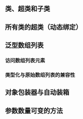 
## 类、超类和子类

## 所有类的超类（动态绑定）

## 泛型数组列表

### 访问数组列表元素
### 类型化与原始数组列表的兼容性

## 对象包装器与自动装箱

## 参数数量可变的方法



